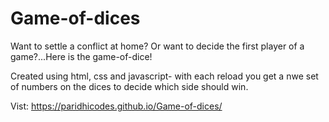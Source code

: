 # Game-of-dices
Want to settle a conflict at home? Or want to decide the first player of a game?...Here is the game-of-dice!

Created using html, css and javascript- with each reload you get a nwe set of numbers on the dices to decide which side should win.

Vist: https://paridhicodes.github.io/Game-of-dices/
